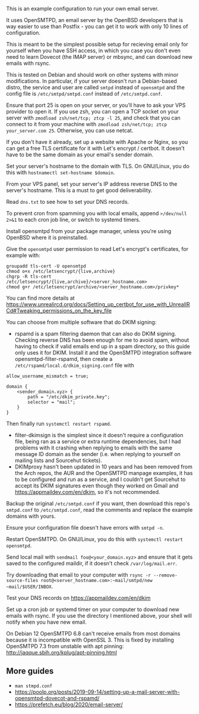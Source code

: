 This is an example configuration to run your own email server.

It uses OpenSMTPD, an email server by the OpenBSD developers that is way easier to use than Postfix - you can get it to work with only 10 lines of configuration.

This is meant to be the simplest possible setup for recieving email only for yourself when you have SSH access, in which you case you don't even need to learn Dovecot (the IMAP server) or mbsync, and can download new emails with rsync.

This is tested on Debian and should work on other systems with minor modifications. In particular, if your server doesn't run a Debian-based distro, the service and user are called `smtpd` instead of `opensmtpd` and the config file is `/etc/smtpd/smtpd.conf` instead of `/etc/smtpd.conf`.

Ensure that port 25 is open on your server, or you'll have to ask your VPS provider to open it. If you use zsh, you can open a TCP socket on your server with `zmodload zsh/net/tcp; ztcp -l 25`, and check that you can connect to it from your machine with `zmodload zsh/net/tcp; ztcp your_server.com 25`. Otherwise, you can use netcat.

If you don't have it already, set up a website with Apache or Nginx, so you can get a free TLS certificate for it with Let's encrypt / certbot. It doesn't have to be the same domain as your email's sender domain.

Set your server's hostname to the domain with TLS. On GNU/Linux, you do this with `hostnamectl set-hostname $domain`.

From your VPS panel, set your server's IP address reverse DNS to the server's hostname. This is a must to get good deliverability.

Read `dns.txt` to see how to set your DNS records.

To prevent cron from spamming you with local emails, append `>/dev/null 2>&1` to each cron job line, or switch to systemd timers.

Install opensmtpd from your package manager, unless you're using OpenBSD where it is preinstalled.

Give the `opensmtpd` user permission to read Let's encrypt's certificates, for example with:

```
groupadd tls-cert -U opensmtpd
chmod o+x /etc/letsencrypt/{live,archive}
chgrp -R tls-cert /etc/letsencrypt/{live,archive}/<server_hostname.com>
chmod g+r /etc/letsencrypt/archive/<server_hostname.com>/privkey*
```

You can find more details at https://www.unrealircd.org/docs/Setting_up_certbot_for_use_with_UnrealIRCd#Tweaking_permissions_on_the_key_file

You can choose from multiple software that do DKIM signing:

- rspamd is a spam filtering daemon that can also do DKIM signing. Checking reverse DNS has been enough for me to avoid spam, without having to check if valid emails end up in a spam directory, so this guide only uses it for DKIM. Install it and the OpenSMTPD integration software opensmtpd-filter-rspamd, then create a `/etc/rspamd/local.d/dkim_signing.conf` file with
```
allow_username_mismatch = true;

domain {
    <sender_domain.xyz> {
        path = "/etc/dkim_private.key";
        selector = "mail";
    }
}
```
Then finally run `systemctl restart rspamd`.
- filter-dkimsign is the simplest since it doesn't require a configuration file, being ran as a service or extra runtime dependencies, but I had problems with it crashing when replying to emails with the same message ID domain as the sender (i.e. when replying to yourself on mailing lists and Sourcehut tickets).
- DKIMproxy hasn't been updated in 10 years and has been removed from the Arch repos, the AUR and the OpenSMTPD manpage examples, it has to be configured and run as a service, and I couldn't get Sourcehut to accept its DKIM signatures even though they worked on Gmail and https://appmaildev.com/en/dkim, so it's not recommended.

Backup the original `/etc/smtpd.conf` if you want, then download this repo's `smtpd.conf` to `/etc/smtpd.conf`, read the comments and replace the example domains with yours.

Ensure your configuration file doesn't have errors with `smtpd -n`.

Restart OpenSMTPD. On GNU/Linux, you do this with `systemctl restart opensmtpd`.

Send local mail with `sendmail foo@<your_domain.xyz>` and ensure that it gets saved to the configured maildir, if it doesn't check `/var/log/mail.err`.

Try downloading that email to your computer with `rsync -r --remove-source-files root@<server_hostname.com>:~mail/smtpd/new ~mail/$USER/INBOX`.

Test your DNS records on https://appmaildev.com/en/dkim

Set up a cron job or systemd timer on your computer to download new emails with rsync. If you use the directory I mentioned above, your shell will notify when you have new email.

On Debian 12 OpenSMTPD 6.8 can't receive emails from most domains because it is incompatible with OpenSSL 3. This is fixed by installing OpenSMTPD 7.3 from unstable with apt pinning: http://jaqque.sbih.org/kplug/apt-pinning.html

## More guides

- `man stmpd.conf`
- https://poolp.org/posts/2019-09-14/setting-up-a-mail-server-with-opensmtpd-dovecot-and-rspamd/
- https://prefetch.eu/blog/2020/email-server/

